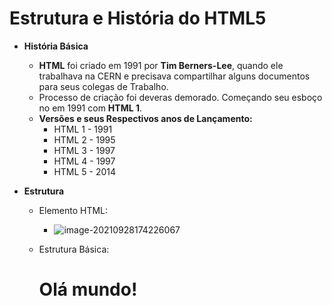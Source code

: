 # Estrutura e História do HTML5

- **História Básica**

  - **HTML** foi criado em 1991 por **Tim Berners-Lee**, quando ele trabalhava na CERN e precisava compartilhar alguns documentos para seus colegas de Trabalho.
  - Processo de criação foi deveras demorado. Começando seu esboço no em 1991 com **HTML 1**.
  - **Versões e seus Respectivos anos de Lançamento:**
    - HTML 1 - 1991
    - HTML 2 - 1995
    - HTML 3 - 1997
    - HTML 4 - 1997
    - HTML 5 - 2014

- **Estrutura**

  - Elemento HTML:

    - ![image-20210928174226067](C:\Users\Work\Documents\teste\Impulso_React_Web_Developer\Impulso_React\Introducao_HTML5_CSS\HTML5\images_md\image-20210928174226067.png)

  - Estrutura Básica:

    <!DOCTYPE html>
    <html>
    	<head>
            <meta charset='UTF-8'>
            <title>HTML5 Básico</title>
        </head>
        <body>
            <!-- Conteúdo HTML -->
            <h1>
                Olá mundo!
            </h1>
        </body>
    </html>
    </!doctype>

    